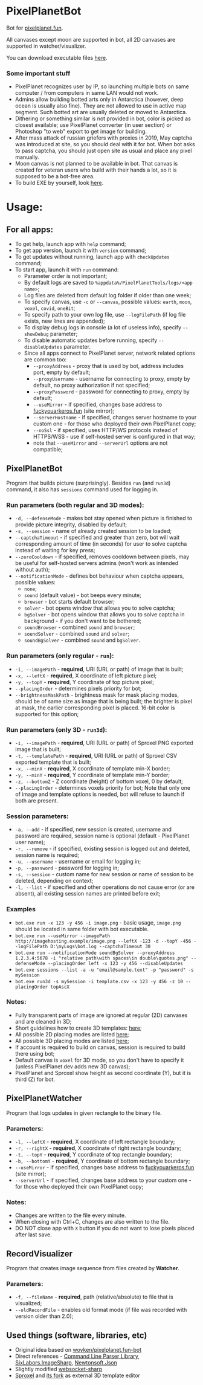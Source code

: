 # PixelPlanetBot
Bot for [pixelplanet.fun](https://pixelplanet.fun).

All canvases except moon are supported in bot, all 2D canvases are supported in watcher/visualizer.

You can download executable files [here](../../releases/latest).

### Some important stuff
- PixelPlanet recognizes user by IP, so launching multiple bots on same computer \/ from computers in same LAN would not work.
- Admins allow building botted arts only in Antarctica (however, deep ocean is usually also fine). They are not allowed to use in active map segment. Such botted art are usually deleted or moved to Antarctica.
- Dithering or something similar is not provided in bot, color is picked as closest available; use PixelPlanet converter (in user section) or Photoshop "to web" export to get image for building.
- After mass attack of russian griefers with proxies in 2019, May captcha was introduced at site, so you should deal with it for bot. When bot asks to pass captcha, you should just open site as usual and place any pixel manually.
- Moon canvas is not planned to be available in bot. That canvas is created for veteran users who build with their hands a lot, so it is supposed to be a bot-free area.
- To build EXE by yourself, look [here](guides/Build.md).

# Usage:
## For all apps:
- To get help, launch app with `help` command;
- To get app version, launch it with `version` command;
- To get updates without running, launch app with `checkUpdates` command;
- To start app, launch it with `run` command:
  - Parameter order is not important;
  - By default logs are saved to `%appdata%/PixelPlanetTools/logs/<app name>`;
  - Log files are deleted from default log folder if older than one week;
  - To specify canvas, use `-c` or `--canvas`, possible values: `earth`, `moon`, `voxel`, `covid`, `oneBit`;
  - To specify path to your own log file, use `--logFilePath` (if log file exists, new lines are appended);
  - To display debug logs in console (a lot of useless info), specify `--showDebug` parameter;
  - To disable automatic updates before running, specify `--disableUpdates` parameter.
  - Since all apps connect to PixelPlanet server, network related options are common too:
    - `--proxyAddress` - proxy that is used by bot, address includes port, empty by default;
    - `--proxyUsername` - username for connecting to proxy, empty by default, no proxy authorization if not specified;
    - `--proxyPassword` - password for connecting to proxy, empty by default;
    - `--useMirror` - if specified, changes base address to [fuckyouarkeros.fun](https://fuckyouarkeros.fun) (site mirror);
    - `--serverHostname` - if specified, changes server hostname to your custom one - for those who deployed their own PixelPlanet copy;
    - `--noSsl` - if specified, uses HTTP/WS protocols instead of HTTPS/WSS - use if self-hosted server is configured in that way;
    - note that `--useMirror` and `--serverUrl` options are not compatible;

## PixelPlanetBot
Program that builds picture (surprisingly).
Besides `run` (and `run3d`) command, it also has `sessions` command used for logging in.

### Run parameters (both regular and 3D modes):
- `-d, --defenseMode` - makes bot stay opened when picture is finished to provide picture integrity, disabled by default;
- `-s, --session` - name of already created session to be loaded;
- `--captchaTimeout` - if specified and greater than zero, bot will wait corresponding amount of time (in seconds) for user to solve captcha instead of waiting for key press;
- `--zeroCooldown` - if specified, removes cooldown between pixels, may be useful for self-hosted servers admins (won't work as intended without auth);
- `--notificationMode` - defines bot behaviour when captcha appears, possible values:
  - `none`;
  - `sound` (default value) - bot beeps every minute;
  - `browser` - bot starts default browser;
  - `solver` - bot opens window that allows you to solve captcha;
  - `bgSolver` - bot opens window that allows you to solve captcha in background - if you don't want to be bothered;
  - `soundBrowser` - combined `sound` and `browser`;
  - `soundSolver` - combined `sound` and `solver`;
  - `soundBgSolver` - combined `sound` and `bgSolver`.

### Run parameters (only regular - `run`):
- `-i, --imagePath` - **required**, URI (URL or path) of image that is built;
- `-x, --leftX` - **required**, X coordinate of left picture pixel;
- `-y, --topY` - **required**, Y coordinate of top picture pixel;
- `--placingOrder` - determines pixels priority for bot;
- `--brightnessMaskPath` - brightness mask for mask placing modes, should be of same size as image that is being built; the brighter is pixel at mask, the earlier corresponding pixel is placed. 16-bit color is supported for this option;

### Run parameters (only 3D - `run3d`):
- `-i, --imagePath` - **required**, URI (URL or path) of Sproxel PNG exported image that is built;
- `-t, --templatePath` - **required**, URI (URL or path) of Sproxel CSV exported template that is built;
- `-x, --minX` - **required**, X coordinate of template min-X border;
- `-y, --minY` - **required**, Y coordinate of template min-Y border;
- `-z, --bottomZ` - Z coordinate (height) of bottom voxel, 0 by default;
- `--placingOrder` - determines voxels priority for bot;
Note that only one of image and template options is needed, bot will refuse to launch if both are present.

### Session parameters:
- `-a, --add` - if specified, new session is created, username and password are required, session name is optional (default - PixelPlanet user name);
- `-r, --remove` - if specified, existing session is logged out and deleted, session name is required;
- `-u, --username` - username or email for logging in;
- `-p, --password` - password for logging in;
- `-s, --session` - custom name for new session or name of session to be deleted, depending on context;
- `-l, --list` - if specified and other operations do not cause error (or are absent), all existing session names are printed before exit;

### Examples
- `bot.exe run -x 123 -y 456 -i image.png` - basic usage, `image.png` should be located in same folder with bot executable.
- `bot.exe run --useMirror --imagePath http://imagehosting.example/image.png --leftX -123 -d --topY -456 --logFilePath D:\myLogs\bot.log --captchaTimeout 30`
- `bot.exe run --notificationMode soundBgSolver --proxyAddress 1.2.3.4:5678 -i "relative path\with spaces\in double\quotes.png" --defenseMode --placingOrder left -x 123 -y 456 --disableUpdates`
- `bot.exe sessions --list -a -u "email@sample.text" -p "password" -s mySession`
- `bot.exe run3d -s mySession -i template.csv -x 123 -y 456 -z 10 --placingOrder topAscX`

### Notes:
- Fully transparent parts of image are ignored at regular (2D) canvases and are cleaned in 3D;
- Short guidelines how to create 3D templates: [here](./guides/Template3D.md);
- All possible 2D placing modes are listed [here](guides/ModeList.md);
- All possible 3D placing modes are listed [here](guides/ModeList3D.md);
- If account is required to build on canvas, session is required to build there using bot;
- Default canvas is `voxel` for 3D mode, so you don't have to specify it (unless PixelPlanet dev adds new 3D canvas);
- PixelPlanet and Sproxel show height as second coordinate (Y), but it is third (Z) for bot.

## PixelPlanetWatcher
Program that logs updates in given rectangle to the binary file.

### Parameters:
- `-l, --leftX` - **required**, X coordinate of left rectangle boundary;
- `-r, --rightX` - **required**, X coordinate of right rectangle boundary;
- `-t, --topY` - **required**, Y coordinate of top rectangle boundary;
- `-b, --bottomY` - **required**, Y coordinate of bottom rectangle boundary;
- `--useMirror` - if specified, changes base address to [fuckyouarkeros.fun](https://fuckyouarkeros.fun) (site mirror);
- `--serverUrl` - if specified, changes base address to your custom one - for those who deployed their own PixelPlanet copy;

### Notes:
- Changes are written to the file every minute.
- When closing with Ctrl+C, changes are also written to the file.
- DO NOT close app with `X` button if you do not want to lose pixels placed after last save.

## RecordVisualizer
Program that creates image sequence from files created by **Watcher**.

### Parameters:
- `-f, --fileName` - **required**, path (relative/absolute) to file that is visualized;
- `--oldRecordFile` - enables old format mode (if file was recorded with version older than 2.0);
  
## Used things (software, libraries, etc)
- Original idea based on [woyken/pixelplanet.fun-bot](https://github.com/Woyken/pixelplanet.fun-bot)
- Direct references - [Command Line Parser Library](https://github.com/commandlineparser/commandline), [SixLabors.ImageSharp](https://github.com/SixLabors/ImageSharp), [Newtonsoft.Json](https://github.com/JamesNK/Newtonsoft.Json)
- Slightly modified [websocket-sharp](https://github.com/sta/websocket-sharp)
- [Sproxel](https://code.google.com/archive/p/sproxel/) and [its fork](https://github.com/emilk/sproxel) as external 3D template editor
